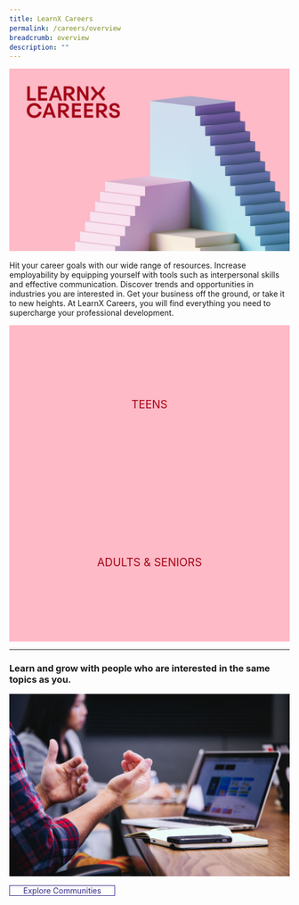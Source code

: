 ```yaml
---
title: LearnX Careers
permalink: /careers/overview
breadcrumb: overview
description: ""
---
```

<style type="text/css">
/* Links */
.content a { color: #322987; }
.content a:focus,
.content a:hover { color: #28216c; }

/* Button Outline */
.bp-button { padding-left: 1.5rem; padding-right: 1.5rem; }
.bp-button.is-primary-outline { border: 1px solid #322987; color: #322987; background-color: transparent; text-decoration: none; }
.bp-button.is-primary-outline:focus,
.bp-button.is-primary-outline:hover { border: 1px solid #322987; color: #cff2e8; background-color: #322987; text-decoration: none; }

/* Responsive Iframe */
.responsive-iframe { position: absolute; top: 0; left: 0; bottom: 0; right: 0; width: 100%; height: 100%; }
.responsive-iframe-container { position: relative; overflow: hidden; width: 100%; }
.responsive-iframe-container.ratio-16by9 { padding-top: 56.25%; }
.responsive-iframe-container.ratio-4by3 { padding-top: 75%; }
.responsive-iframe-container.ratio-3by2 { padding-top: 66.66%; }
.responsive-iframe-container.ratio-1by1 { padding-top: 100%; }

/* Click Box */
.clickbox { display: block; position: relative; width: 100%; padding-bottom: 56.25%; background-color: transparent; }
.clickbox span { padding: .5rem; }
.clickbox a { position: absolute; display: flex; width: 100%; height: 100%; align-items: center; justify-content: center; font-size: 1.25rem; text-align: center; text-decoration: none; text-transform: uppercase; }
.clickbox a:focus,
.clickbox a:hover { text-decoration: none; }

/* Pink Ruby */
.clickbox.is-pink-ruby { background-color: #ffbac7; color: #a60517; }
.clickbox.is-pink-ruby a { color: #a60517; }
.clickbox.is-pink-ruby a:focus,
.clickbox.is-pink-ruby a:hover { background-color: #a60517; color: #ffbac7; }
</style>
![LearnX Careers](/images/career/learnx-careers-landing-kv-1.jpg)

Hit your career goals with our wide range of resources. Increase employability by equipping yourself with tools such as interpersonal skills and effective communication. Discover trends and opportunities in industries you are interested in. Get your business off the ground, or take it to new heights. At LearnX Careers, you will find everything you need to supercharge your professional development.

<!-- <p><div class="responsive-iframe-container ratio-16by9">
  <iframe class="responsive-iframe" src="https://www.youtube.com/embed/uOfQMXQ4lL8"></iframe>
</div></p> -->

<div class="row is-multiline">
  <div class="col is-one-half">
    <div class="clickbox is-pink-ruby">
      <a href="/careers/teens/overview">
        <span>Teens</span>
      </a>
    </div>
  </div>
  <div class="col is-one-half">
    <div class="clickbox is-pink-ruby">
      <a href="/careers/adults-seniors/overview">
        <span>Adults & Seniors</span>
      </a>
    </div>
  </div>
 

---
<h3 class="margin--top--none margin--bottom--lg"><b>Learn and grow with people who are interested in the same topics as you.</b></h3>
	
![Explore Communities](/images/career/learnx-careers-landing-overview-1.jpg)

<a href="/communities/join/careers-communities" class="bp-button is-primary-outline is-uppercase">Explore Communities</a>